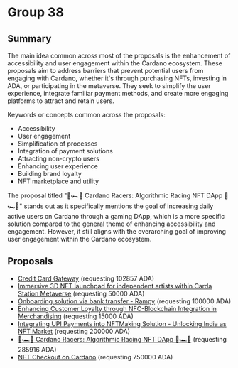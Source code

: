 
# Group 38

## Summary

The main idea common across most of the proposals is the enhancement of accessibility and user engagement within the Cardano ecosystem. These proposals aim to address barriers that prevent potential users from engaging with Cardano, whether it's through purchasing NFTs, investing in ADA, or participating in the metaverse. They seek to simplify the user experience, integrate familiar payment methods, and create more engaging platforms to attract and retain users.

Keywords or concepts common across the proposals:
- Accessibility
- User engagement
- Simplification of processes
- Integration of payment solutions
- Attracting non-crypto users
- Enhancing user experience
- Building brand loyalty
- NFT marketplace and utility

The proposal titled "🚥🏎️🏁 Cardano Racers: Algorithmic Racing NFT DApp 🏁🏎️🚥" stands out as it specifically mentions the goal of increasing daily active users on Cardano through a gaming DApp, which is a more specific solution compared to the general theme of enhancing accessibility and engagement. However, it still aligns with the overarching goal of improving user engagement within the Cardano ecosystem.

## Proposals
* [Credit Card Gateway](https://cardano.ideascale.com/c/idea/112522) (requesting 102857 ADA)
* [Immersive 3D NFT launchpad for independent artists within Carda Station Metaverse](https://cardano.ideascale.com/c/idea/114218) (requesting 50000 ADA)
* [Onboarding solution via bank transfer - Rampy](https://cardano.ideascale.com/c/idea/114106) (requesting 100000 ADA)
* [Enhancing Customer Loyalty through NFC-Blockchain Integration in Merchandising](https://cardano.ideascale.com/c/idea/112544) (requesting 15000 ADA)
* [Integrating UPI Payments into NFTMaking Solution - Unlocking India as NFT Market](https://cardano.ideascale.com/c/idea/114184) (requesting 200000 ADA)
* [🚥🏎️🏁 Cardano Racers: Algorithmic Racing NFT DApp 🏁🏎️🚥](https://cardano.ideascale.com/c/idea/110690) (requesting 285916 ADA)
* [NFT Checkout on Cardano](https://cardano.ideascale.com/c/idea/112129) (requesting 750000 ADA)
